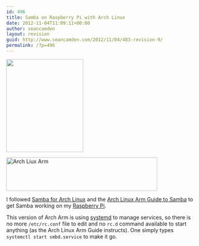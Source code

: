 ```yaml
---
id: 496
title: Samba on Raspberry Pi with Arch Linux
date: 2012-11-04T11:09:11+00:00
author: seancamden
layout: revision
guid: http://www.seancamden.com/2012/11/04/483-revision-9/
permalink: /?p=496
---
```

[<img src="http://www.seancamden.com/wp-content/uploads/2012/11/raspberrypi1.jpeg" alt="" title="raspberrypi" width="204" height="247" class="alignnone size-full wp-image-490" />](http://www.seancamden.com/wp-content/uploads/2012/11/raspberrypi1.jpeg)
  
[<img src="http://www.seancamden.com/wp-content/uploads/2012/11/arch-linux-arm.png" alt="Arch Liux Arm" title="arch-linux-arm" width="400" height="89" class="alignnone size-full wp-image-484" srcset="http://seancamden.cosm/wp-content/uploads/2012/11/arch-linux-arm.png 400w, http://seancamden.cosm/wp-content/uploads/2012/11/arch-linux-arm-300x66.png 300w" sizes="(max-width: 400px) 100vw, 400px" />](http://www.seancamden.com/wp-content/uploads/2012/11/arch-linux-arm.png)
  
I followed [Samba for Arch Linux](https://wiki.archlinux.org/index.php/Samba) and the [Arch Linux Arm Guide to Samba](http://archlinuxarm.org/support/guides/applications/samba) to get Samba working on my [Raspberry Pi](http://www.raspberrypi.org/).

This version of Arch Arm is using [systemd](https://wiki.archlinux.org/index.php/Systemd) to manage services, so there is no more `/etc/rc.conf` file to edit and no `rc.d` command available to start anything (as the Arch Linux Arm Guide instructs). One simply types `systemctl start smbd.service` to make it go.